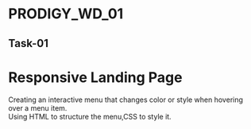 # PRODIGY_WD_01
## Task-01
# Responsive Landing Page
Creating an interactive menu that changes color or style when hovering over a menu item.<br>
Using HTML to structure the menu,CSS to style it.
